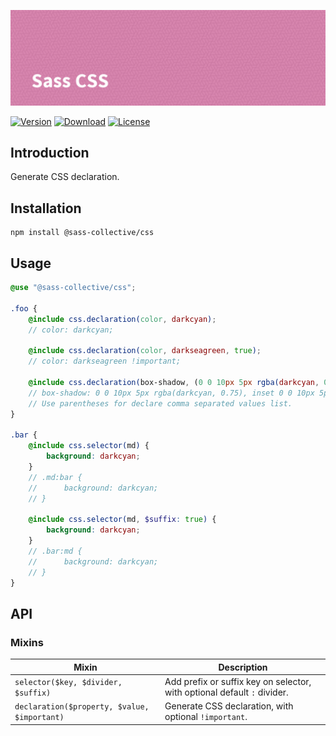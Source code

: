 ![Sass CSS](.github/banner.png)

[![Version](https://flat.badgen.net/npm/v/@sass-collective/css)](https://www.npmjs.com/package/@sass-collective/css)
[![Download](https://flat.badgen.net/npm/dt/@sass-collective/css)](https://www.npmjs.com/package/@sass-collective/css)
[![License](https://flat.badgen.net/npm/license/@sass-collective/css)](https://www.npmjs.com/package/@sass-collective/css)

## Introduction

Generate CSS declaration.

## Installation

```shell
npm install @sass-collective/css
```

## Usage

```scss
@use "@sass-collective/css";

.foo {
    @include css.declaration(color, darkcyan);
    // color: darkcyan;

    @include css.declaration(color, darkseagreen, true);
    // color: darkseagreen !important;
    
    @include css.declaration(box-shadow, (0 0 10px 5px rgba(darkcyan, 0.75), inset 0 0 10px 5px rgba(darkcyan, 0.75)));
    // box-shadow: 0 0 10px 5px rgba(darkcyan, 0.75), inset 0 0 10px 5px rgba(darkcyan, 0.75);
    // Use parentheses for declare comma separated values list.
}

.bar {
    @include css.selector(md) {
        background: darkcyan;
    }
    // .md:bar {
    //      background: darkcyan;
    // }
    
    @include css.selector(md, $suffix: true) {
        background: darkcyan;
    }
    // .bar:md { 
    //      background: darkcyan;
    // }
}
```

## API

### Mixins

| Mixin | Description |
| --- | --- |
| `selector($key, $divider, $suffix)` | Add prefix or suffix key on selector, with optional default `:` divider. |
| `declaration($property, $value, $important)` | Generate CSS declaration, with optional `!important`. |
